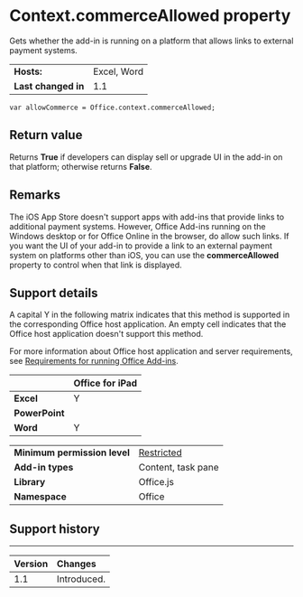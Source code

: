 
# Context.commerceAllowed property
Gets whether the add-in is running on a platform that allows links to external payment systems.

|||
|:-----|:-----|
|**Hosts:**|Excel, Word|
|**Last changed in**|1.1|

```
var allowCommerce = Office.context.commerceAllowed;
```


## Return value

Returns **True** if developers can display sell or upgrade UI in the add-in on that platform; otherwise returns **False**.


## Remarks

The iOS App Store doesn't support apps with add-ins that provide links to additional payment systems. However, Office Add-ins running on the Windows desktop or for Office Online in the browser, do allow such links. If you want the UI of your add-in to provide a link to an external payment system on platforms other than iOS, you can use the  **commerceAllowed** property to control when that link is displayed.


## Support details


A capital Y in the following matrix indicates that this method is supported in the corresponding Office host application. An empty cell indicates that the Office host application doesn't support this method.

For more information about Office host application and server requirements, see [Requirements for running Office Add-ins](http://msdn.microsoft.com/library/67340567-bb9a-498c-96d3-3f52f28c16bc%28Office.15%29.aspx).


||**Office for iPad**|
|:-----|:-----|
|**Excel**|Y|
|**PowerPoint**||
|**Word**|Y|

|||
|:-----|:-----|
|**Minimum permission level**|[Restricted](http://msdn.microsoft.com/library/da2efadc-4ebf-45fe-be39-397ac1eb1dbd%28Office.15%29.aspx)|
|**Add-in types**|Content, task pane|
|**Library**|Office.js|
|**Namespace**|Office|

## Support history



****


|**Version**|**Changes**|
|:-----|:-----|
|1.1|Introduced.|
